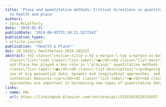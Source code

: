 ```yaml
---
title: 'Place and quantitative methods: Critical directions in quantitative approaches
  to health and place'
authors:
- Sara McLafferty
date: '2019-01-01'
publishDate: '2024-06-05T21:10:21.527234Z'
publication_types:
- article-journal
publication: '*Health & Place*'
doi: 10.1016/j.healthplace.2019.102232
abstract: <h2 class=\"section-title u-h3 u-margin-l-top u-margin-xs-bottom\">Highlights</h2><dl
  class=\"list\"><dt class=\"list-label\">●</dt><dd class=\"list-description\"><p>Health
  and Place has played a key role in \"placing\" quantitative methods in health research.</p></dd><dt
  class=\"list-label\">●</dt><dd class=\"list-description\"><p>Ongoing trends include
  use of big geospatial data, dynamic and longitudinal approaches, and person-based
  contextual measures.</p></dd><dt class=\"list-label\">●</dt><dd class=\"list-description\"><p>Critical
  approaches are important in harnessing new types of quantitative data and methodologies.</p></dd></dl>
links:
- name: URL
  url: https://linkinghub.elsevier.com/retrieve/pii/S1353829219310937
---
```

